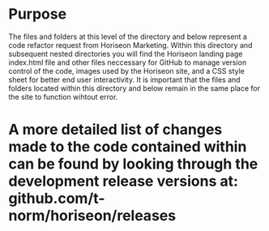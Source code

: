 # Purpose
The files and folders at this level of the directory and below represent a code refactor request from Horiseon Marketing.
Within this directory and subsequent nested directories you will find the Horiseon landing page index.html file and other files neccessary for GitHub to manage version control of the code, images used by the Horiseon site, and a CSS style sheet for better end user interactivity.
It is important that the files and folders located within this directory and below remain in the same place for the site to function wihtout error. 
# A more detailed list of changes made to the code contained within can be found by looking through the development release versions at: github.com/t-norm/horiseon/releases
